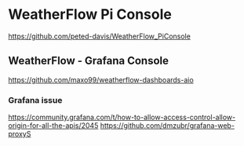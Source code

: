 # WeatherFlow Pi Console

<https://github.com/peted-davis/WeatherFlow_PiConsole>

## WeatherFlow - Grafana Console

<https://github.com/maxo99/weatherflow-dashboards-aio>

### Grafana issue

 <https://community.grafana.com/t/how-to-allow-access-control-allow-origin-for-all-the-apis/2045>
 <https://github.com/dmzubr/grafana-web-proxyS>
